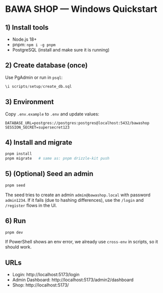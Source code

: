 # BAWA SHOP — Windows Quickstart

## 1) Install tools
- Node.js 18+
- pnpm: `npm i -g pnpm`
- PostgreSQL (install and make sure it is running)

## 2) Create database (once)
Use PgAdmin or run in `psql`:
```sql
\i scripts/setup/create_db.sql
```

## 3) Environment
Copy `.env.example` to `.env` and update values:
```env
DATABASE_URL=postgres://postgres:postgres@localhost:5432/bawashop
SESSION_SECRET=supersecret123
```

## 4) Install and migrate
```bash
pnpm install
pnpm migrate   # same as: pnpm drizzle-kit push
```

## 5) (Optional) Seed an admin
```bash
pnpm seed
```
The seed tries to create an admin `admin@bawashop.local` with password `admin1234`.
If it fails (due to hashing differences), use the `/login` and `/register` flows in the UI.

## 6) Run
```bash
pnpm dev
```
If PowerShell shows an env error, we already use `cross-env` in scripts, so it should work.

## URLs
- Login: http://localhost:5173/login
- Admin Dashboard: http://localhost:5173/admin2/dashboard
- Shop: http://localhost:5173/
